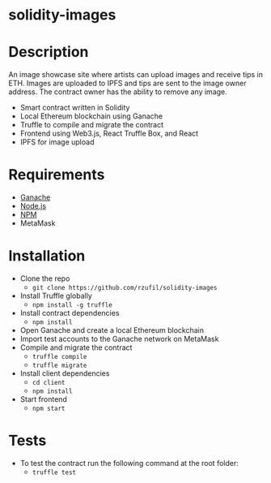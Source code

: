 # solidity-images

# Description
An image showcase site where artists can upload images and receive tips in ETH. Images are uploaded to IPFS and tips are sent to the image owner address. The contract owner has the ability to remove any image.

- Smart contract written in Solidity
- Local Ethereum blockchain using Ganache
- Truffle to compile and migrate the contract
- Frontend using Web3.js, React Truffle Box, and React
- IPFS for image upload

# Requirements
- [Ganache](https://trufflesuite.com/ganache/index.html)
- [Node.js](https://nodejs.org/en/)
- [NPM](https://www.npmjs.com/)
- MetaMask

# Installation
- Clone the repo
    - `git clone https://github.com/rzufil/solidity-images`
- Install Truffle globally
    - `npm install -g truffle`
- Install contract dependencies
    - `npm install`
- Open Ganache and create a local Ethereum blockchain
- Import test accounts to the Ganache network on MetaMask
- Compile and migrate the contract
    - `truffle compile`
    - `truffle migrate`
- Install client dependencies
    - `cd client`
    - `npm install`
- Start frontend
    - `npm start`

# Tests
- To test the contract run the following command at the root folder:
    - `truffle test`